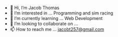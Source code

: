 - 👋 Hi, I’m Jacob Thomas 
- 👀 I’m interested in ... Programming and sim racing
- 🌱 I’m currently learning ... Web Development 
- 💞️ I’m looking to collaborate on ...
- 📫 How to reach me ... jacobt257@gmail.com 

<!---
MightySnake/MightySnake is a ✨ special ✨ repository because its `README.md` (this file) appears on your GitHub profile.
You can click the Preview link to take a look at your changes.
--->
